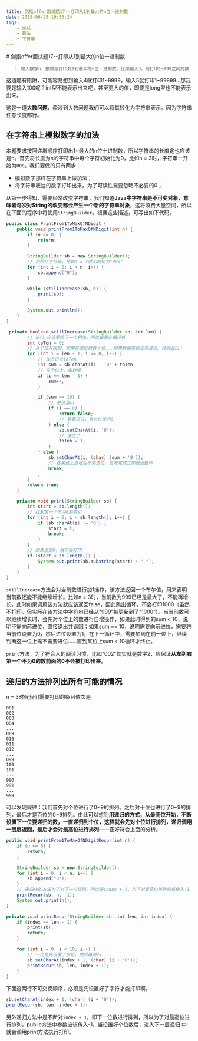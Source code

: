 ```yaml
---
title: 剑指offer面试题17--打印从1到最大的n位十进制数
date: 2018-06-28 19:56:24
tags: 
    - 面试
    - 算法
    - 字符串
---
```

<meta name="referrer" content="no-referrer" />
# 剑指offer面试题17--打印从1到最大的n位十进制数

> ```
> 输入数字n，按顺序打印处1到最大的n位十进制数，比如输入3，则打印1~999之间的数
> ```

这道题有陷阱，可能容易想到输入4就打印1~9999，输入5就打印1~99999...那我要是输入100呢？int型不能表示出来吧，甚至更大的值，即便是long型也不能表示出来。

这是一道**大数问题**，牵涉到大数问题我们可以将其转化为字符串表示。因为字符串任意长度都行。

## 在字符串上模拟数字的加法

本题要求按照递增顺序打印出1~最大的n位十进制数，所以字符串的长度定也应该是n。首先将长度为n的字符串中每个字符初始化为0，比如n = 3时，字符串一开始为`000`。我们要做的只有两步：

- 模拟数字那样在字符串上做加法；
- 将字符串表达的数字打印出来，为了可读性需要忽略不必要的0；

从第一步得知，需要经常改变字符串，我们知道**Java中字符串是不可变对象，意味着每次对String的改变都会产生一个新的字符串对象**，这将浪费大量空间，所以在下面的程序中将使用`StringBuilder`。根据这些描述，可写出如下代码。

```java
public class PrintFrom1ToMaxOfNDigit {
    public void printFrom1ToMaxOfNDigit(int n) {
        if (n <= 0) {
            return;
        }

        StringBuilder sb = new StringBuilder();
      	// 初始化字符串，比如n = 3就初始化为"000"
        for (int i = 0; i < n; i++) {
            sb.append("0");
        }

        while (stillIncrease(sb, n)) {
            print(sb);
        }

        System.out.println();
    }
}

 private boolean stillIncrease(StringBuilder sb, int len) {
        // 进位,应该要给下一位相加，所以设置在循环外
        int toTen = 0;
        // 从个位开始加，如果有进位就看十位...如果到最高位还有进位，说明溢出；
        for (int i = len - 1; i >= 0; i--) {
            // 加上进位toTen
            int sum = sb.charAt(i) - '0' + toTen;
            // 在个位上，先自增
            if (i == len - 1) {
                sum++;
            }

            if (sum == 10) {
                // 进位溢出
                if (i == 0) {
                    return false;
                    // 需要进位，当前位设为0
                } else {
                    sb.setCharAt(i, '0');
                    // 进位了
                    toTen = 1;
                }
            } else {
                sb.setCharAt(i, (char) (sum + '0'));
                // 在某位上自增后不再进位，自增完成立即退出循环
                break;
            }
        }
        return true;
    }

    private void print(StringBuilder sb) {
        int start = sb.length();
        // 找到第一个不为0的索引
        for (int i = 0; i < sb.length(); i++) {
            if (sb.charAt(i) != '0') {
                start = i;
                break;
            }
        }
        // 如果全是0，就不会打印
        if (start < sb.length()) {
            System.out.print(sb.substring(start) + " ");
        }
    }
}
```

`stillIncrease`方法会对当前数进行加1操作，该方法返回一个布尔值，用来表明当前数还能不能继续增长。比如n = 3时，当前数为999已经是最大了，不能再增长，此时如果调用该方法就应该返回false，因此跳出循环，不会打印1000（虽然不打印，但实际在该方法中字符串已经从"999"被更新到了“1000”）。当当前数可以继续增长时，会先对个位上的数进行自增操作，如果此时得到的sum < 10，说明不需向前进位，直接退出并返回；如果sum == 10，说明需要向前进位，需要将当前位设置为0，然后进位设置为1，在下一循环中，需要加到在前一位上，继续判断这一位上需不需要进位......直到某位上sum  < 10循环才终止。

`print`方法，为了符合人的阅读习惯，比如"002"其实就是数字2，应保证**从左到右第一个不为0的数前面的0不会被打印出来。**

## 递归的方法排列出所有可能的情况

n = 3时候我们需要打印的条目依次是

```
001
002
003
004
...
009
010
011
012
...
099
100
101
...
990
991
...
999
```

可以发现规律：我们首先对个位进行了0~9的排列。之后对十位也进行了0~9的排列，最后才是百位的0~9排列。由此可以想到**用递归的方式，从最高位开始，不断设置下一位要递归的数，一直递归到个位，这样就会先对个位进行排列，递归调用一层层返回，最后才会对最高位进行排列**——正好符合上面的分析。

```java
public void printFrom1ToMaxOfNDigitRecur(int n) {
  	if (n <= 0) {
    	return;
  	}

  	StringBuilder sb = new StringBuilder();
  	for (int i = 0; i < n; i++) {
    	sb.append("0");
  	}
	// 递归中的方法为了对下一位排列，所以是index + 1，为了对最高位排列应该传入-1
  	printRecur(sb, n, -1);
  	System.out.println();
}

private void printRecur(StringBuilder sb, int len, int index) {
  	if (index == len - 1) {
    	print(sb);
    	return;
  	}

  	for (int i = 0; i < 10; i++) {
    	// 一定是先设置了字符，然后再递归
    	sb.setCharAt(index + 1, (char) (i + '0'));
    	printRecur(sb, len, index + 1);
  	}
}
```

下面这两行不可交换顺序，必须是先设置好了字符才能打印啊。

```java
sb.setCharAt(index + 1, (char) (i + '0'));
printRecur(sb, len, index + 1);
```

另外递归方法中是不断对`index + 1`，即下一位数进行排列，所以为了对最高位进行排列，public方法中参数应该传入-1。当设置好个位数后，进入下一层递归 中就会调用print方法执行打印。

